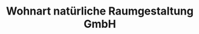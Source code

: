 ---
title: "Wohnart natürliche Raumgestaltung GmbH"
url: /stuttgart/wohnart-natuerliche-raumgestaltung-gmbh/
shop: Fußböden
---